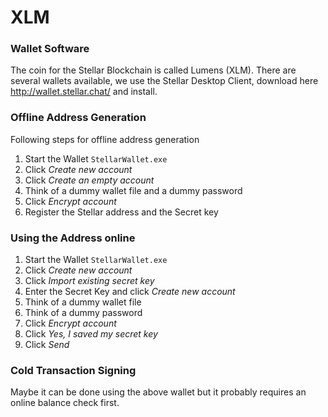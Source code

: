 # XLM

### Wallet Software

The coin for the Stellar Blockchain is called Lumens (XLM). There are several wallets available, we use the Stellar Desktop Client, download here <http://wallet.stellar.chat/> and install.

### Offline Address Generation

Following steps for offline address generation

1. Start the Wallet `StellarWallet.exe`
2. Click *Create new account*
3. Click *Create an empty account*
4. Think of a dummy wallet file and a dummy password
5. Click *Encrypt account*
6. Register the Stellar address and the Secret key

### Using the Address online

1. Start the Wallet `StellarWallet.exe`
2. Click *Create new account*
3. Click *Import existing secret key*
4. Enter the Secret Key and click *Create new account*
5. Think of a dummy wallet file
6. Think of a dummy password
7. Click *Encrypt account*
8. Click *Yes, I saved my secret key*
9. Click *Send*



### Cold Transaction Signing

Maybe it can be done using the above wallet but it probably requires an online balance check first.



